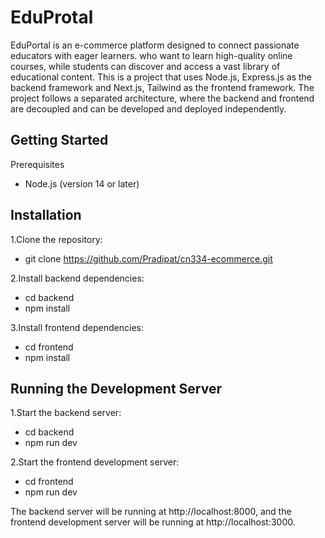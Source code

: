 # EduProtal
EduPortal is an e-commerce platform designed to connect passionate educators with eager learners. who want to learn high-quality online courses, while students can discover and access a vast library of educational content.
This is a project that uses Node.js, Express.js as the backend framework and Next.js, Tailwind as the frontend framework. The project follows a separated architecture, where the backend and frontend are decoupled and can be developed and deployed independently.


## Getting Started

Prerequisites
- Node.js (version 14 or later)
  
## Installation
1.Clone the repository:
- git clone https://github.com/Pradipat/cn334-ecommerce.git

2.Install backend dependencies:
- cd backend
- npm install

3.Install frontend dependencies:
- cd frontend
- npm install

## Running the Development Server
1.Start the backend server:
- cd backend
- npm run dev

2.Start the frontend development server:
- cd frontend
- npm run dev

The backend server will be running at http://localhost:8000, and the frontend development server will be running at http://localhost:3000.
